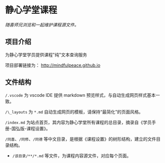 # 静心学堂课程

_随喜师兄浏览和一起维护课程源文件。_

## 项目介绍

为静心学堂学员提供课程"纯"文本查询服务

项目部署链接为： http://mindfulpeace.github.io

## 文件结构

`/.vscode` 为 vscode IDE 提供 markdown 预览样式，与自动生成网页样式基本一致。

`/\_layouts` 为 `*.md` 自动生成网页的模板，请保持“最简化”的页面风格。

`/index.md` 为站点首页，其内容为静心学堂所有课程的总目录，摘录自《学员手册-国弘版-课程设置》。

`/同喜`、`/同修`、`/同德` 等中文目录，是根据《课程设置》的树形结构，建立的文件目录结构。

- `/该目录/**/*.md` 等文件，为课程内容源文件，对应每个页面。
